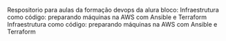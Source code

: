 Respositorio para aulas da formação devops da alura
bloco: Infraestrutura como código: preparando máquinas na AWS com Ansible e Terraform Infraestrutura como código: preparando máquinas na AWS com Ansible e Terraform